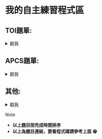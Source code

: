 # 我的自主練習程式區


## TOI題單:
<details>
<summary> 戳我 </summary>
  
- [x] [c199. 爬山去 (Hiking)](https://zerojudge.tw/ShowProblem?problemid=c199) 
- [x] [e622. 虛擬寵物大師 (Master)](https://zerojudge.tw/ShowProblem?problemid=e622)
- [x] [f515.	英文縮寫 (Abbreviation)](https://zerojudge.tw/ShowProblem?problemid=f515) 
- [x] [e621. 免費停車 (Free Parking)](https://zerojudge.tw/ShowProblem?problemid=e621)
- [x] [f337.	同樂會 (Party)](https://zerojudge.tw/ShowProblem?problemid=f337)
- [x] [k516. 根號 (Sqrt)](https://zerojudge.tw/ShowProblem?problemid=k516)
- [x] [l919.	珠寶交易 (Jewel)](https://zerojudge.tw/ShowProblem?problemid=l919)
- [x] [k467.	分班 (Class)](https://zerojudge.tw/ShowProblem?problemid=k467)
- [x] [e806. 多項式計算 (Polynomial)](https://zerojudge.tw/ShowProblem?problemid=e806)
- [x] [k514.	解藥 (Medicine)](https://zerojudge.tw/ShowProblem?problemid=k514)
- [x] [n360. 搶21 (The 21 Game)](https://zerojudge.tw/ShowProblem?problemid=n360)
- [x] [n361. 數字旅館 (hotel)](https://zerojudge.tw/ShowProblem?problemid=n361)
- [x] [n362. 質數遊戲 (Primes)](https://zerojudge.tw/ShowProblem?problemid=n362)
- [ ] [k468.	打靶 (Target)](https://zerojudge.tw/ShowProblem?problemid=k458)
- [x] [e808. 不再傻傻等公車 (Bus)](https://zerojudge.tw/ShowProblem?problemid=e808)
</details>
  
## APCS題單:
<details>
<summary> 戳我 </summary>
  
- [x] [c290. 1.	秘密差](https://zerojudge.tw/ShowProblem?problemid=e286)
- [ ] [e289. 3. 美麗的彩帶](https://zerojudge.tw/ShowProblem?problemid=e289)
- [x] [j605. 1.	程式考試](https://zerojudge.tw/ShowProblem?problemid=c290)
- [x] [f580. 2. 骰子](https://zerojudge.tw/ShowProblem?problemid=f580)
- [ ] [g276. 2. 魔王迷宮](https://zerojudge.tw/ShowProblem?problemid=g276)
- [ ]  [apcs0303 礦坑](https://apcs-simulation.com/problem/apcs03039)
- [x]  [b966. 3. 線段覆蓋長度](https://zerojudge.tw/ShowProblem?problemid=e289)
- [ ] [h084. 4. 牆上海報](https://zerojudge.tw/ShowProblem?problemid=h084)
</details>

## 其他:
<details>
<summary> 戳我 </summary>
  
- [ ] [a565.	p&q的邂逅](https://zerojudge.tw/ShowProblem?problemid=a915)
- [x] [i213.	stack 練習](https://zerojudge.tw/ShowProblem?problemid=a233)
- [x] [a915. 二维点排序](https://zerojudge.tw/ShowProblem?problemid=a915)
- [x] [a233. 排序法~~~ 挑戰極限](https://zerojudge.tw/ShowProblem?problemid=a233)
- [ ] [d485. 我愛偶數](https://zerojudge.tw/ShowProblem?problemid=d485)
- [ ] [a539. Flip Sort](https://zerojudge.tw/ShowProblem?problemid=a539)
- [ ] [a021. 大數運算](https://zerojudge.tw/ShowProblem?problemid=a021)
- [x] [b513.	判斷質數-商競103](https://zerojudge.tw/ShowProblem?problemid=d485)
- [x] [d732.	二分搜尋法](https://zerojudge.tw/ShowProblem?problemid=d485)
- [ ] [3201.	二分搜尋](https://apcsclass.csie.ntnu.edu.tw/ShowProblem?problemid=a152)
</details>

> [!NOTE]
> - **以上題目按完成時間排序**
> - **以上為題目連結，要看程式碼請參考上面 :grin:**
